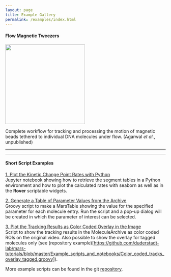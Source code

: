 ```yaml
---
layout: page
title: Example Gallery
permalink: /examples/index.html
---
```


#### Flow Magnetic Tweezers

[<img align='center' src='{{site.baseurl}}/examples/img/index/img1.png' width='250' />](flow-Magnetic-Tweezers)


Complete workflow for tracking and processing the motion of magnetic beads tethered to individual DNA molecules under flow. (Agarwal _et al._, unpublished)

---
---

#### Short Script Examples

[1. Plot the Kinetic Change Point Rates with Python](https://github.com/duderstadt-lab/mars-tutorials/blob/master/Example_scripts_and_notebooks/KCP_widget_and_jupyter_plot.ipynb)  
Jupyter notebook showing how to retrieve the segment tables in a Python environment and how to plot the calculated rates with seaborn as well as in the **Rover** scriptable widgets.

[2. Generate a Table of Parameter Values from the Archive](https://github.com/duderstadt-lab/mars-tutorials/blob/master/Example_scripts_and_notebooks/Generate_a_table_of_parameter_values.groovy)  
Groovy script to make a MarsTable showing the value for the specified parameter for each molecule entry. Run the script and a pop-up dialog will be created in which the parameter of interest can be selected.

[3. Plot the Tracking Results as Color Coded Overlay in the Image](https://github.com/duderstadt-lab/mars-tutorials/blob/master/Example_scripts_and_notebooks/Color_coded_tracks_overlay.groovy)  
Script to show the tracking results in the MoleculeArchive as color coded ROIs on the original video. Also possible to show the overlay for tagged molecules only (see (repository example)[https://github.com/duderstadt-lab/mars-tutorials/blob/master/Example_scripts_and_notebooks/Color_coded_tracks_overlay_tagged.groovy]).



More example scripts can be found in the git [repository](https://github.com/duderstadt-lab/mars-tutorials).
